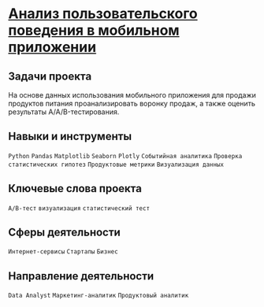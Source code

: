 # [Анализ пользовательского поведения в мобильном приложении](https://github.com/StanislavTark/Portfolio/blob/main/%D0%90%D0%BD%D0%B0%D0%BB%D0%B8%D0%B7%20%D1%83%D0%B1%D1%8B%D1%82%D0%BA%D0%BE%D0%B2%20%D0%BF%D1%80%D0%B8%D0%BB%D0%BE%D0%B6%D0%B5%D0%BD%D0%B8%D1%8F%20ProcrastinatePRO%2B/procrastinate_pro.ipynb)
## Задачи проекта
На основе данных использования мобильного приложения для продажи продуктов питания проанализировать воронку продаж, а также оценить результаты A/A/B-тестирования.
## Навыки и инструменты
`Python` `Pandas` `Matplotlib` `Seaborn` `Plotly` `Событийная аналитика` `Проверка статистических гипотез` `Продуктовые метрики` `Визуализация данных`
## Ключевые слова проекта
`A/B-тест` `визуализация` `статистический тест`
## Сферы деятельности
`Интернет-сервисы` `Стартапы` `Бизнес`
## Направление деятельности
`Data Analyst` `Маркетинг-аналитик` `Продуктовый аналитик`

